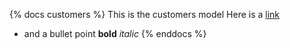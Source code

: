 {% docs customers %}
This is the customers model
Here is a [link](https://google.com)
* and a bullet point
**bold** _italic_
{% enddocs %}